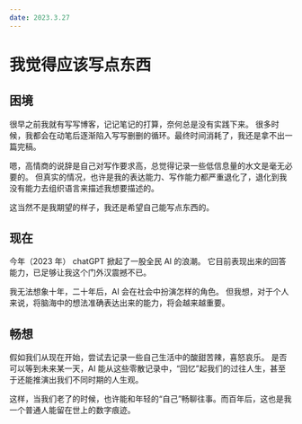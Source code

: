```yaml
---
date: 2023.3.27
---
```


# 我觉得应该写点东西

## 困境

很早之前我就有写写博客，记记笔记的打算，奈何总是没有实践下来。
很多时候，我都会在动笔后逐渐陷入写写删删的循环。最终时间消耗了，我还是拿不出一篇完稿。

嗯，高情商的说辞是自己对写作要求高，总觉得记录一些低信息量的水文是毫无必要的。
但真实的情况，也许是我的表达能力、写作能力都严重退化了，退化到我没有能力去组织语言来描述我想要描述的。

这当然不是我期望的样子，我还是希望自己能写点东西的。

## 现在

今年（2023 年） chatGPT 掀起了一股全民 AI 的浪潮。
它目前表现出来的回答能力，已足够让我这个门外汉震撼不已。

我无法想象十年，二十年后，AI 会在社会中扮演怎样的角色。
但我想，对于个人来说，将脑海中的想法准确表达出来的能力，将会越来越重要。

## 畅想

假如我们从现在开始，尝试去记录一些自己生活中的酸甜苦辣，喜怒哀乐。
是否可以等到未来某一天，AI 能从这些零散记录中，“回忆”起我们的过往人生，甚至于还能推演出我们不同时期的人生观。

这样，当我们老了的时候，也许能和年轻的“自己”畅聊往事。而百年后，这也是我一个普通人能留在世上的数字痕迹。
